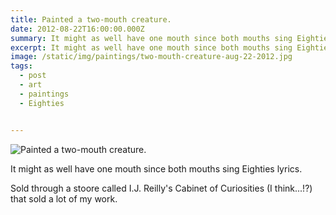 ```yaml
---
title: Painted a two-mouth creature.
date: 2012-08-22T16:00:00.000Z
summary: It might as well have one mouth since both mouths sing Eighties lyrics.
excerpt: It might as well have one mouth since both mouths sing Eighties lyrics.
image: /static/img/paintings/two-mouth-creature-aug-22-2012.jpg
tags:
  - post 
  - art
  - paintings
  - Eighties


---
```


![Painted a two-mouth creature.](/static/img/paintings/two-mouth-creature-aug-22-2012.jpg "Painted a two-mouth creature.")

It might as well have one mouth since both mouths sing Eighties lyrics.

Sold through a stoore called I.J. Reilly's Cabinet of Curiosities (I think...!?) that sold a lot of my work.